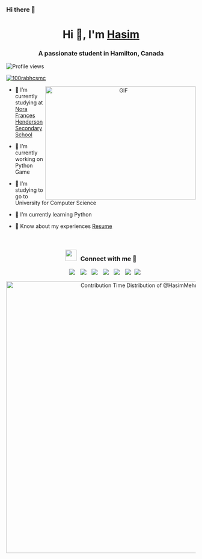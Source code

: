 ### Hi there 👋
<h1 align="center">Hi 👋, I'm <a href="https://github.com/HasimMehmood" target="blank">
Hasim</a></h1>
<h3 align="center">A passionate student in Hamilton, Canada </h3>

<p align="left"> <img src="https://komarev.com/ghpvc/?username=HasimMehmood&label=Profile%20views&color=0e75b6&style=flat" alt="Profile views" /> </p>

<p align="left"> <a href="mailto:hasimjpp@gmail.com" target="blank"><img src="https://i.imgur.com/GuUzXNb.png" alt="100rabhcsmc" /></a> </p>

<a target="_blank" align="center">
  <img align="right" top="500" height="300" width="400" alt="GIF" src="https://media.giphy.com/media/SWoSkN6DxTszqIKEqv/giphy.gif">
</a>

- 🔭 I’m currently studying at <a href="https://www.hwdsb.on.ca/henderson/" target="blank"> Nora Frances Henderson Secondary School</a>

- 🌱 I’m currently working on Python Game

- 🤝 I’m studying to go to University for Computer Science

- 🌱 I’m currently learning Python

- 📄 Know about my experiences <a href="" target="blank">Resume</a>
<br/>

<h3 align="center" > <img src="https://media.giphy.com/media/iY8CRBdQXODJSCERIr/giphy.gif" width="30" height="30" style="margin-right: 10px;">Connect with me 🤝 </h3>

<p align="center">

 <div align="center"  class="icons-social" style="margin-left: 10px;">
        <a style="margin-left: 10px;"  target="_blank" href="https://www.linkedin.com/in/HasimMehmood/">
			<img src="https://img.icons8.com/doodle/40/000000/linkedin--v2.png"></a>
        <a style="margin-left: 10px;" target="_blank" href="[https://github.com/100rabhcsmc](https://github.com/HasimMehmood)">
		<img src="https://img.icons8.com/doodle/40/000000/github--v1.png"></a>
		<a style="margin-left: 10px;" target="_blank" href="https://stackoverflow.com/users/HasimMehmood">
				<img src="https://img.icons8.com/external-tal-revivo-color-tal-revivo/40/000000/external-stack-overflow-is-a-question-and-answer-site-for-professional-logo-color-tal-revivo.png"></a>
        <a style="margin-left: 10px;" target="_blank" href="https://instagram.com/hasim.91">
			<img src="https://img.icons8.com/doodle/40/000000/instagram-new--v2.png"></a>
		<a style="margin-left: 10px;" target="_blank" href="https://twitter.com/HasimMehmood">
			<img src="https://img.icons8.com/doodle/1x/twitter-squared--v2.png" ></a>
		<a style="margin-left: 10px;" target="_blank" href="https://www.youtube.com/channel/HasimMehmood">
				<img src="https://img.icons8.com/doodle/1x/youtube--v2.png" ></a>
		<a style="margin-left: 5px;" target="_blank" href="">
					<img src="https://img.icons8.com/plasticine/0.5x/resume.png" ></a>
      </div>

</p>

<a href="https://next.ossinsight.io/widgets/official/analyze-user-contribution-time-distribution?user_id=129780625&period=all_times" target="_blank" style="display: block" align="center">
  <picture>
    <source media="(prefers-color-scheme: dark)" srcset="https://next.ossinsight.io/widgets/official/analyze-user-contribution-time-distribution/thumbnail.png?user_id=129780625&period=all_times&image_size=auto&color_scheme=dark" width="721" height="auto">
    <img alt="Contribution Time Distribution of @HasimMehmood" src="https://next.ossinsight.io/widgets/official/analyze-user-contribution-time-distribution/thumbnail.png?user_id=129780625&period=all_times&image_size=auto&color_scheme=light" width="721" height="auto">
  </picture>
</a>
